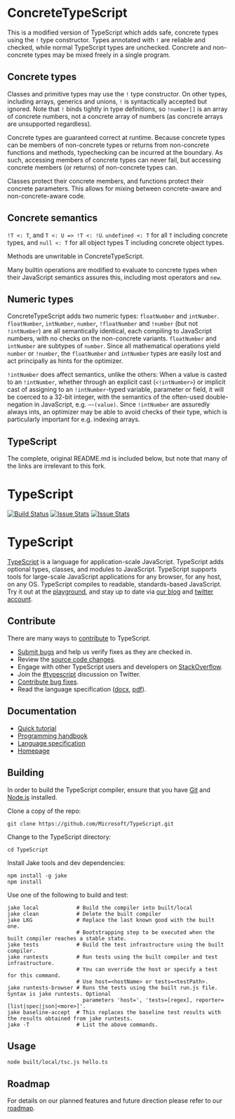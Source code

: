 # ConcreteTypeScript

This is a modified version of TypeScript which adds safe, concrete types using
the `!` type constructor. Types annotated with `!` are reliable and checked,
while normal TypeScript types are unchecked. Concrete and non-concrete types
may be mixed freely in a single program.

## Concrete types

Classes and primitive types may use the `!` type constructor. On other types,
including arrays, generics and unions, `!` is syntactically accepted but
ignored. Note that `!` binds tightly in type definitions, so `!number[]` is an
array of concrete numbers, not a concrete array of numbers (as concrete arrays
are unsupported regardless).

Concrete types are guaranteed correct at runtime. Because concrete types can be
members of non-concrete types or returns from non-concrete functions and
methods, typechecking can be incurred at the boundary. As such, accessing
members of concrete types can never fail, but accessing concrete members (or
returns) of non-concrete types can.

Classes protect their concrete members, and functions protect their concrete
parameters. This allows for mixing between concrete-aware and
non-concrete-aware code.

## Concrete semantics

`!T <: T`, and `T <: U => !T <: !U`. `undefined <: T` for all `T` including
concrete types, and `null <: T` for all object types T including concrete
object types.

Methods are unwritable in ConcreteTypeScript.

Many builtin operations are modified to evaluate to concrete types when their
JavaScript semantics assures this, including most operators and `new`.

## Numeric types

ConcreteTypeScript adds two numeric types: `floatNumber` and `intNumber`.
`floatNumber`, `intNumber`, `number`, `!floatNumber` and `!number` (but not
`!intNumber`) are all semantically identical, each compiling to JavaScript
numbers, with no checks on the non-concrete variants. `floatNumber` and
`intNumber` are subtypes of `number`. Since all mathematical operations yield
`number` or `!number`, the `floatNumber` and `intNumber` types are easily lost
and act principally as hints for the optimizer.

`!intNumber` does affect semantics, unlike the others: When a value is casted
to an `!intNumber`, whether through an explicit cast (`<!intNumber>`) or
implicit cast of assigning to an `!intNumber`-typed variable, parameter or
field, it will be coerced to a 32-bit integer, with the semantics of the
often-used double-negation in JavaScript, e.g. `~~(value)`. Since `!intNumber`
are assuredly always ints, an optimizer may be able to avoid checks of their
type, which is particularly important for e.g. indexing arrays.

## TypeScript

The complete, original README.md is included below, but note that many of the
links are irrelevant to this fork.

# TypeScript

[![Build Status](https://travis-ci.org/Microsoft/TypeScript.svg?branch=master)](https://travis-ci.org/Microsoft/TypeScript)
[![Issue Stats](http://issuestats.com/github/Microsoft/TypeScript/badge/pr)](http://issuestats.com/github/microsoft/typescript)
[![Issue Stats](http://issuestats.com/github/Microsoft/TypeScript/badge/issue)](http://issuestats.com/github/microsoft/typescript)

# TypeScript

[TypeScript](http://www.typescriptlang.org/) is a language for application-scale JavaScript. TypeScript adds optional types, classes, and modules to JavaScript. TypeScript supports tools for large-scale JavaScript applications for any browser, for any host, on any OS. TypeScript compiles to readable, standards-based JavaScript. Try it out at the [playground](http://www.typescriptlang.org/Playground), and stay up to date via [our blog](http://blogs.msdn.com/typescript) and [twitter account](https://twitter.com/typescriptlang).


## Contribute

There are many ways to [contribute](https://github.com/Microsoft/TypeScript/blob/master/CONTRIBUTING.md) to TypeScript.
* [Submit bugs](https://github.com/Microsoft/TypeScript/issues) and help us verify fixes as they are checked in.
* Review the [source code changes](https://github.com/Microsoft/TypeScript/pulls).
* Engage with other TypeScript users and developers on [StackOverflow](http://stackoverflow.com/questions/tagged/typescript). 
* Join the [#typescript](http://twitter.com/#!/search/realtime/%23typescript) discussion on Twitter.
* [Contribute bug fixes](https://github.com/Microsoft/TypeScript/blob/master/CONTRIBUTING.md).
* Read the language specification ([docx](http://go.microsoft.com/fwlink/?LinkId=267121), [pdf](http://go.microsoft.com/fwlink/?LinkId=267238)).


## Documentation

*  [Quick tutorial](http://www.typescriptlang.org/Tutorial)
*  [Programming handbook](http://www.typescriptlang.org/Handbook)
*  [Language specification](https://github.com/Microsoft/TypeScript/blob/master/doc/spec.md)
*  [Homepage](http://www.typescriptlang.org/)

## Building

In order to build the TypeScript compiler, ensure that you have [Git](http://git-scm.com/downloads) and [Node.js](http://nodejs.org/) installed.

Clone a copy of the repo:

```
git clone https://github.com/Microsoft/TypeScript.git
```

Change to the TypeScript directory:

```
cd TypeScript
```

Install Jake tools and dev dependencies:

```
npm install -g jake
npm install
```

Use one of the following to build and test:

```
jake local            # Build the compiler into built/local 
jake clean            # Delete the built compiler 
jake LKG              # Replace the last known good with the built one.
                      # Bootstrapping step to be executed when the built compiler reaches a stable state.
jake tests            # Build the test infrastructure using the built compiler. 
jake runtests         # Run tests using the built compiler and test infrastructure. 
                      # You can override the host or specify a test for this command. 
                      # Use host=<hostName> or tests=<testPath>. 
jake runtests-browser # Runs the tests using the built run.js file. Syntax is jake runtests. Optional
                        parameters 'host=', 'tests=[regex], reporter=[list|spec|json|<more>]'.
jake baseline-accept  # This replaces the baseline test results with the results obtained from jake runtests. 
jake -T               # List the above commands. 
```


## Usage

```shell
node built/local/tsc.js hello.ts
```


## Roadmap

For details on our planned features and future direction please refer to our [roadmap](https://github.com/Microsoft/TypeScript/wiki/Roadmap).
